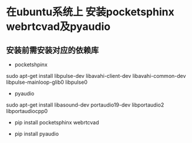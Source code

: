 # 在ubuntu系统上 安装pocketsphinx webrtcvad及pyaudio 

## 安装前需安装对应的依赖库

- pocketshpinx

sudo apt-get install libpulse-dev libavahi-client-dev libavahi-common-dev libpulse-mainloop-glib0 libpulse0

- pyaudio

sudo apt-get install libasound-dev portaudio19-dev libportaudio2 libportaudiocpp0

- pip install pocketsphinx webrtcvad

- pip install pyaudio
